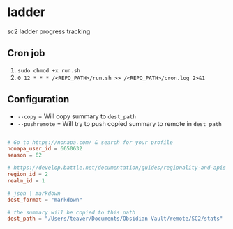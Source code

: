 # ladder
sc2 ladder progress tracking

## Cron job
1. `sudo chmod +x run.sh`
2. `0 12 * * * /<REPO_PATH>/run.sh >> /<REPO_PATH>/cron.log 2>&1`

## Configuration

* `--copy`       = Will copy summary to `dest_path`
* `--pushremote` = Will try to push copied summary to remote in `dest_path`

```toml

# Go to https://nonapa.com/ & search for your profile
nonapa_user_id = 6650632
season = 62

# https://develop.battle.net/documentation/guides/regionality-and-apis
region_id = 2
realm_id = 1

# json | markdown
dest_format = "markdown"

# the summary will be copied to this path
dest_path = "/Users/teaver/Documents/Obsidian Vault/remote/SC2/stats"
```